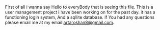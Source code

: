 First of all i wanna say Hello to everyBody that is seeing this file.
This is a user management project i have been working on for the past day.
it has a functioning login system, And a sqllite database.
if You had any questions please email me at my email artaroshan8@gmail.com. 

